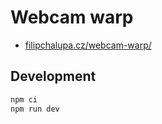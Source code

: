 # Webcam warp

- [filipchalupa.cz/webcam-warp/](https://filipchalupa.cz/webcam-warp/)

## Development

```bash
npm ci
npm run dev
```
